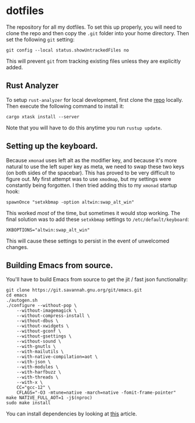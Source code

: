 # dotfiles

The repository for all my dotfiles. To set this up properly, you will need to clone the repo and then copy the `.git` folder into your home directory. Then set the following `git` setting:

`git config --local status.showUntrackedFiles no`

This will prevent `git` from tracking existing files unless they are explicitly added.

## Rust Analyzer

To setup `rust-analyzer` for local development, first clone the [repo](https://github.com/rust-lang/rust-analyzer) locally. Then execute the following command to install it:

`cargo xtask install --server`

Note that you will have to do this anytime you run `rustup update`.

## Setting up the keyboard.

Because `xmonad` uses left alt as the modifier key, and because it's more natural to use the left super key as meta, we need to swap these two keys (on both sides of the spacebar). This has proved to be very difficult to figure out. My first attempt was to use `xmodmap`, but my settings were constantly being forgotten. I then tried adding this to my `xmonad` startup hook:

```
spawnOnce "setxkbmap -option altwin:swap_alt_win"
```

This worked _most_ of the time, but sometimes it would stop working. The final solution was to add these `setxkbmap` settings to `/etc/default/keyboard`:

```
XKBOPTIONS="altwin:swap_alt_win"
```

This will cause these settings to persist in the event of unwelcomed changes.

## Building Emacs from source.

You'll have to build Emacs from source to get the jit / fast json functionality:

```
git clone https://git.savannah.gnu.org/git/emacs.git
cd emacs
./autogen.sh
./configure --without-pop \
    --without-imagemagick \
    --without-compress-install \
    --without-dbus \
    --without-xwidgets \
    --without-gconf \
    --without-gsettings \
    --without-sound \
    --with-gnutls \
    --with-mailutils \
    --with-native-compilation=aot \
    --with-json \
    --with-modules \
    --with-harfbuzz \
    --with-threads \
    --with-x \
    CC="gcc-12" \
    CFLAGS="-O3 -mtune=native -march=native -fomit-frame-pointer"
make NATIVE_FULL_AOT=1 -j$(nproc)
sudo make install
```

You can install dependencies by looking at [this](https://www.masteringemacs.org/article/speed-up-emacs-libjansson-native-elisp-compilation) article.
